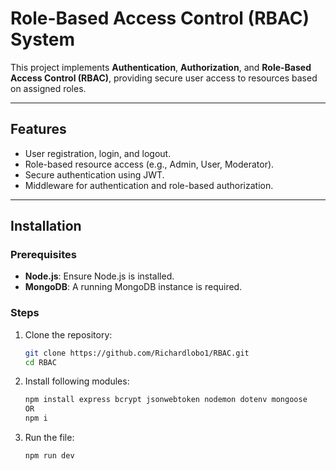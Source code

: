 # Role-Based Access Control (RBAC) System

This project implements **Authentication**, **Authorization**, and **Role-Based Access Control (RBAC)**, providing secure user access to resources based on assigned roles.

---

## **Features**
- User registration, login, and logout.
- Role-based resource access (e.g., Admin, User, Moderator).
- Secure authentication using JWT.
- Middleware for authentication and role-based authorization.

---

## **Installation**

### **Prerequisites**
- **Node.js**: Ensure Node.js is installed.
- **MongoDB**: A running MongoDB instance is required.

### **Steps**
1. Clone the repository:
   ```bash
   git clone https://github.com/Richardlobo1/RBAC.git
   cd RBAC
   ```
2. Install following modules:
   ```bash
   npm install express bcrypt jsonwebtoken nodemon dotenv mongoose
   OR
   npm i
   ```
3. Run the file:
   ```bash
   npm run dev
   ```
